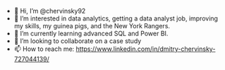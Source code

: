 - 👋 Hi, I’m @chervinsky92
- 👀 I’m interested in data analytics, getting a data analyst job, improving my skills, my guinea pigs, and the New York Rangers.
- 🌱 I’m currently learning advanced SQL and Power BI.
- 💞️ I’m looking to collaborate on a case study
- 📫 How to reach me: https://www.linkedin.com/in/dmitry-chervinsky-727044139/

<!---
chervinsky92/chervinsky92 is a ✨ special ✨ repository because its `README.md` (this file) appears on your GitHub profile.
You can click the Preview link to take a look at your changes.
--->
